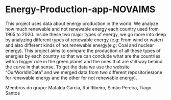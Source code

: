 # Energy-Production-app-NOVAIMS

This project uses data about energy production in the world. We analyze how much renewable and not renewable energy each country used from 1965 to 2020.
Inside these two major types of energy, we go more into deep by analyzing different types of renewable energy (e.g: From wind or water) and also different kinds of not renewable energy(e.g: Coal and nuclear energy).
This project aims to compare the production of all these types of energies by each country so that we can conclude what are the countries with a bigger role in the green planet and the ones that are still way behind the curve in that sense.
To get the data we use the website “OurWorldInData” and we merged data from two different repositories(one for renewable energy and the other for not renewable energy). 




Membros do grupo:
Mafalda Garcia,
Rui Ribeiro,
Simão Pereira,
Tiago Santos 
